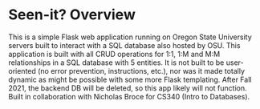 # Seen-it? Overview
This is a simple Flask web application running on Oregon State University servers built to interact with a SQL database also hosted by OSU. This application is built with all CRUD operations for 1:1, 1:M and M:M relationships in a SQL database with 5 entities. It is not built to be user-oriented (no error prevention, instructions, etc.), nor was it made totally dynamic as might be possible with some more Flask templating. After Fall 2021, the backend DB will be deleted, so this app likely will not function. Built in collaboration with Nicholas Broce for CS340 (Intro to Databases).
